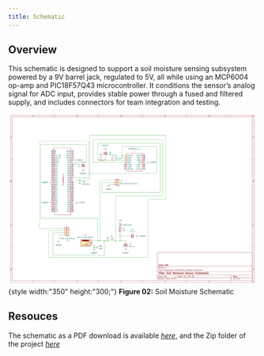 ```yaml
---
title: Schematic
---
```


## Overview

This schematic is designed to support a soil moisture sensing subsystem powered by a 9V barrel jack, regulated to 5V, all while using an MCP6004 op-amp and PIC18F57Q43 microcontroller. It conditions the sensor’s analog signal for ADC input, provides stable power through a fused and filtered supply, and includes connectors for team integration and testing.


![schematic](soilschem.png){style width:"350" height:"300;"}
**Figure 02:** Soil Moisture Schematic


## Resouces

The schematic as a PDF download is available [*here*](106_JT_Harrison.pdf), and the Zip folder of the project [*here*](ECADSOIL.zip)